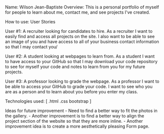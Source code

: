 Name:   Wilson Jean-Baptiste
Overview: This is a personal portfolio of myself for people to learn about me, contact me, and see projects I've created.

How to use:
    User Stories

User #1: A recruiter looking for candidates to hire.
As a recruiter I want to easily find and access all projects on the site. I also want to be able to see an image of you and have access to all of your business contact information so that I may contact you/


User #2: A student looking at webpages to learn from.
As a student I want to have access to your GitHub so that I may download your code repository to see for myself your code and notes to learn from you for my future projects.


User #3: A professor looking to grade the webpage.
As a professor I want to be able to access your GitHub to grade your code. I want to see who you are as a person and to learn about you before you enter my class.



Technologies used:
[
    .html
    .css
    bootstrap
]

Ideas for future improvement
    - Need to find a better way to fit the photos in the gallery. 
    - Another improvement is to find a better way to align the project section of the website so that they are more inline.
    - Another improvement idea is to create a more aesthetically pleasing Form page.